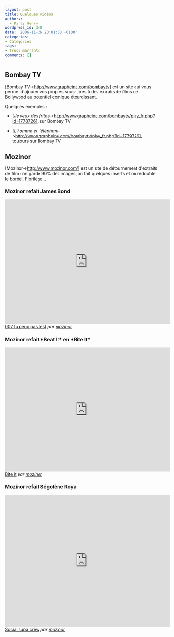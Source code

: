 ```yaml
---
layout: post
title: Quelques vidéos
authors:
  - Dirty Henry
wordpress_id: 340
date: '2006-11-26 20:01:00 +0100'
categories:
- Catégories
tags:
- Trucs marrants
comments: []
---
```

<h2>Bombay TV</h2>

[Bombay TV->http://www.grapheine.com/bombaytv] est un site qui vous permet d'ajouter vos propres sous-titres à des extraits de films de Bollywood au potentiel comique étourdissant.

Quelques exemples :

- [*Je veux des frites*->http://www.grapheine.com/bombaytv/play_fr.php?id=1778726], sur Bombay TV

- [*L'homme et l'éléphant*->http://www.grapheine.com/bombaytv/play_fr.php?id=1779726], toujours sur Bombay TV

<h2>Mozinor</h2>

[Mozinor->http://www.mozinor.com/] est un site de détournement d'extraits de film : on garde 90% des images, on fait quelques inserts et on redouble le bordel. Florilège...

<h3>Mozinor refait James Bond</h3>

<iframe frameborder="0" width="540" height="408" src="http://www.dailymotion.com/embed/video/xxkxw?width=540"></iframe><br /><a href="http://www.dailymotion.com/video/xxkxw_007-tu-peux-pas-test_fun" target="_blank">007 tu peux pas test</a> <i>par <a href="http://www.dailymotion.com/mozinor" target="_blank">mozinor</a></i>

<h3>Mozinor refait *Beat It* en *Bite It*</h3>

<iframe frameborder="0" width="540" height="405" src="http://www.dailymotion.com/embed/video/x6jby?width=540"></iframe><br /><a href="http://www.dailymotion.com/video/x6jby_bite-it_news" target="_blank">Bite it</a> <i>par <a href="http://www.dailymotion.com/mozinor" target="_blank">mozinor</a></i>

<h3>Mozinor refait Ségolène Royal</h3>

<iframe frameborder="0" width="540" height="432" src="http://www.dailymotion.com/embed/video/x2rhb1?width=540"></iframe><br /><a href="http://www.dailymotion.com/video/x2rhb1_social-supa-crew_news" target="_blank">Social supa crew</a> <i>par <a href="http://www.dailymotion.com/mozinor" target="_blank">mozinor</a></i>
